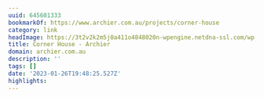 ```yaml
---
uuid: 645601333
bookmarkOf: https://www.archier.com.au/projects/corner-house
category: link
headImage: https://3t2v2k2m5j0a411o4848020n-wpengine.netdna-ssl.com/wp-content/uploads/08_RGardiner1463c.jpg
title: Corner House - Archier
domain: archier.com.au
description: ''
tags: []
date: '2023-01-26T19:48:25.527Z'
highlights:
---
```




